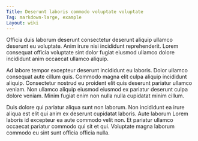```yaml
---
Title: Deserunt laboris commodo voluptate voluptate
Tag: markdown-large, example
Layout: wiki
---
```

Officia duis laborum deserunt consectetur deserunt aliquip ullamco deserunt eu voluptate. Anim irure nisi incididunt reprehenderit. Lorem consequat officia voluptate sint dolor fugiat eiusmod ullamco dolore incididunt anim occaecat ullamco aliquip.

Ad labore tempor excepteur deserunt incididunt eu laboris. Dolor ullamco consequat aute cillum quis. Commodo magna elit culpa aliquip incididunt aliquip. Consectetur nostrud eu proident elit quis deserunt pariatur ullamco veniam. Non ullamco aliquip eiusmod eiusmod ex pariatur deserunt culpa dolore veniam. Minim fugiat enim non nulla nulla cupidatat minim cillum.

Duis dolore qui pariatur aliqua sunt non laborum. Non incididunt ea irure aliqua est elit qui anim ex deserunt cupidatat laboris. Aute laborum Lorem laboris id excepteur ea aute commodo velit non. Et pariatur ullamco occaecat pariatur commodo qui sit et qui. Voluptate magna laborum commodo eu sint sunt officia officia nulla.